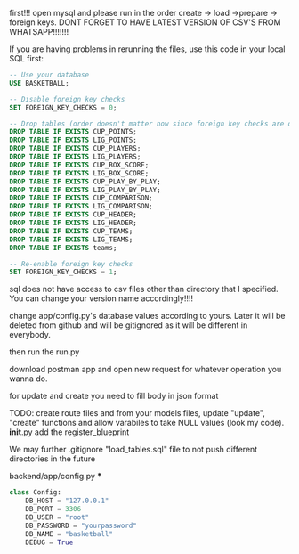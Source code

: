 first!!! open mysql and please run in the order create -> load ->prepare -> foreign keys.
DONT FORGET TO HAVE LATEST VERSION OF CSV'S FROM WHATSAPP!!!!!!!

If you are having problems in rerunning the files, use this code in your local SQL first:

```sql
-- Use your database
USE BASKETBALL;

-- Disable foreign key checks
SET FOREIGN_KEY_CHECKS = 0;

-- Drop tables (order doesn't matter now since foreign key checks are disabled)
DROP TABLE IF EXISTS CUP_POINTS;
DROP TABLE IF EXISTS LIG_POINTS;
DROP TABLE IF EXISTS CUP_PLAYERS;
DROP TABLE IF EXISTS LIG_PLAYERS;
DROP TABLE IF EXISTS CUP_BOX_SCORE;
DROP TABLE IF EXISTS LIG_BOX_SCORE;
DROP TABLE IF EXISTS CUP_PLAY_BY_PLAY;
DROP TABLE IF EXISTS LIG_PLAY_BY_PLAY;
DROP TABLE IF EXISTS CUP_COMPARISON;
DROP TABLE IF EXISTS LIG_COMPARISON;
DROP TABLE IF EXISTS CUP_HEADER;
DROP TABLE IF EXISTS LIG_HEADER;
DROP TABLE IF EXISTS CUP_TEAMS;
DROP TABLE IF EXISTS LIG_TEAMS;
DROP TABLE IF EXISTS teams;

-- Re-enable foreign key checks
SET FOREIGN_KEY_CHECKS = 1;
```

sql does not have access to csv files other than directory that I specified. You can change your version name accordingly!!!!

change app/config.py's database values according to yours. Later it will be deleted from github and will be gitignored as it will be different in everybody.

then run the run.py

download postman app and open new request for whatever operation you wanna do.

for update and create you need to fill body in json format

TODO: create route files and from your models files, update "update", "create" functions and allow varabiles to take NULL values (look my code). **init**.py add the register_blueprint

We may further .gitignore "load_tables.sql" file to not push different directories in the future

backend/app/config.py **********************\***********************

```python
class Config:
    DB_HOST = "127.0.0.1"
    DB_PORT = 3306
    DB_USER = "root"
    DB_PASSWORD = "yourpassword"
    DB_NAME = "basketball"
    DEBUG = True
```

